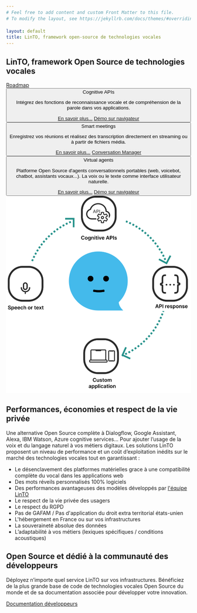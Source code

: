 ```yaml
---
# Feel free to add content and custom Front Matter to this file.
# To modify the layout, see https://jekyllrb.com/docs/themes/#overriding-theme-defaults

layout: default
title: LinTO, framework open-source de technologies vocales
---
```

<div id="body" class="flex col">
  <section id="homepage-top">
    <div class="container flex row">
      <div class="flex col flex2 padding-20">
        <h1 class="big-title">LinTO, <strong class="green">framework Open Source</strong> de technologies vocales</h1>
        <div class="homepage-title-links flex row">
            <a href="https://github.com/linto-ai" target="_blank" class="github-logo">
              <span class="icon github dark"></span>
            </a>
            <a href="https://github.com/orgs/linto-ai/projects/6" class="btn-cta dark" target="_blank" >Roadmap</a>
        </div>  
        <div class="flex col homepage-links-container">
          <button class="homepage-link flex row align-center apis">
            <span class="icon apis"></span>
            <span class="label">Cognitive APIs</span>
            <div class="homepage-link-detail">
              <p class="detail">Intégrez des fonctions de reconnaissance vocale et de compréhension de la parole dans vos applications.</p>
              <div class="flex row detail-btn">
                <a href="/produits/cognitive-apis" class="btn-cta homepage bluechart">En savoir plus...</a>
                <a href="/demo/cognitive-apis" class="btn-cta homepage bluechart">Démo sur navigateur</a>
              </div>
            </div>
          </button>
          <button class="homepage-link flex row align-center meeting">
            <span class="icon meeting"></span>
            <span class="label">Smart meetings</span>
            <div class="homepage-link-detail">
              <p class="detail">Enregistrez vos réunions et réalisez des transcription directement en streaming ou à partir de fichiers média.</p>
              <div class="flex row detail-btn">
                <a href="/produits/linto-for-meeting" class="btn-cta homepage greenchart">En savoir plus...</a>
                <a href="https://convos.linto.ai" target="_blank" class="btn-cta homepage greenchart">Conversation Manager</a>
              </div>
            </div>
          </button>
          <button class="homepage-link flex row align-center linto">
            <span class="icon linto"></span>
            <span class="label">Virtual agents</span>
            <div class="homepage-link-detail">
              <p class="detail">Platforme Open Source d'agents conversationnels portables (web, voicebot, chatbot, assistants vocaux...). La voix ou le texte comme interface utilisateur naturelle.</p>
              <div class="flex row detail-btn align-center">
                <a href="/produits/linto-agent" class="btn-cta homepage purplechart">En savoir plus...</a>
                <a href="/demo/linto-agent" class="btn-cta homepage purplechart">Démo sur navigateur</a>
              </div>
            </div>
          </button>
        </div>
      </div>
      <div class="flex row flex1 justify-center align-center padding-20">
        <img src="/assets/img/illustration-homepage-01.svg" class="homepage-illustration" >
      </div>
    </div>
  </section>
  <section id="homepage-privacy">
    <div class="container">
      <h2 class="big-title centered"><strong class="white">Performances, économies et respect</strong> de la vie privée</h2>
      <p class="text-centered">Une alternative Open Source complète à Dialogflow, Google Assistant, Alexa, IBM Watson, Azure cognitive services... Pour ajouter l’usage de la voix et du langage naturel à vos métiers digitaux. Les solutions LinTO proposent un niveau de performance et un coût d’exploitation inédits sur le marché des technologies vocales tout en garantissant :</p>
      <div class="flex row justify-center">
        <div class="flex col content-white-80 padding-20" style="max-width:640px">
          <ul>
            <li>Le désenclavement des platformes matérielles grace à une compatibilité complète du vocal dans les applications web</li>
            <li>Des mots réveils personnalisés 100% logiciels</li>
            <li>Des performances avantageuses des modèles développés par <a href="https://labs.linagora.com/our-team/">l'équipe LinTO</a></li>
            <li>Le respect de la vie privée des usagers </li>
            <li>Le respect du RGPD </li>
            <li>Pas de GAFAM / Pas d'application du droit extra territorial états-unien </li>
            <li>L'hébergement en France ou sur vos infrastructures </li>
            <li>La souveraineté absolue des données </li>
            <li>L’adaptabilité à vos métiers (lexiques spécifiques / conditions acoustiques) </li>
          </ul>
        </div>
      </div>
      <!--
      <div class="flex row space-evenly padding-20">
        <div class="flex row btn-cta-container">
          <a class="btn-cta blue" href="https://convos.linto.ai/login" target="_blank">LinTO as a service <i>Conversation Manager</i></a>
        </div>
        <div class="flex row btn-cta-container">
          <a class="btn-cta blue" href="https://doc.linto.ai/docs/consumers/apis" target="_blank">LinTO as a service <i>Cognitive APIs</i></a>
        </div>
      </div>
      -->
    </div>
  </section>
  <section>
    <div class="container">
      <h2 class="big-title centered"><strong class="green">Open Source</strong> et dédié à la communauté des développeurs</h2>
      <p class="text-centered">Déployez n’importe quel service LinTO sur vos infrastructures. Bénéficiez de la plus grande base de code de technologies vocales Open Source du monde et de sa documentation associée pour développer votre innovation.</p>
    </div>
    <div class="flex row justify-center btn-cta-container">
      <a class="btn-cta blue" href="https://doc.linto.ai/" target="_blank">Documentation développeurs</a>
    </div>
  </section>
</div>

<script type="text/javascript" src="/assets/js/homepage.js"></script>